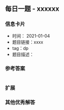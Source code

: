 ## 每日一题 - xxxxxx
### 信息卡片 

- 时间： 2021-01-04
- 题目链接：xxxx
- tag：dp
- 题目描述：




### 参考答案


```java


```

### 扩展

### 其他优秀解答 





